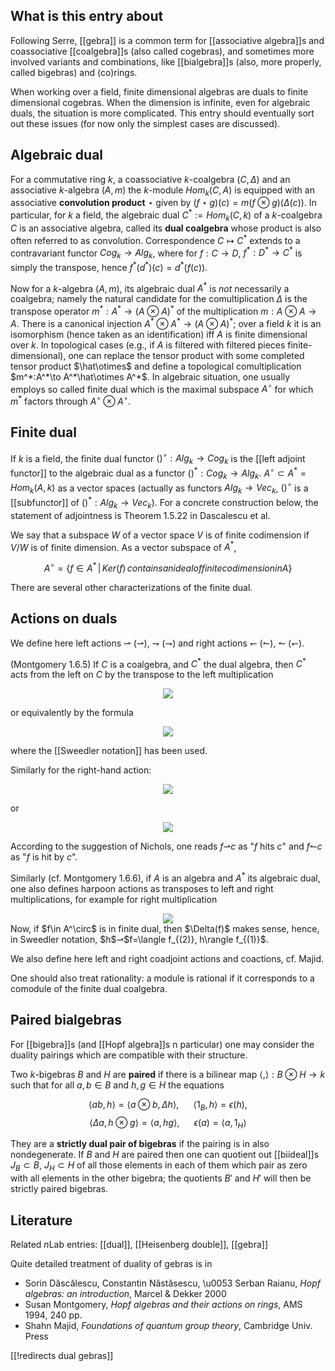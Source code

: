 ## What is this entry about

Following Serre, [[gebra]] is a common term for [[associative algebra]]s and coassociative [[coalgebra]]s (also called cogebras), and sometimes more involved variants and combinations, like [[bialgebra]]s (also, more properly, called bigebras) and (co)rings. 

When working over a field, finite dimensional algebras are duals to finite dimensional cogebras. When the dimension is infinite, even for algebraic duals, the situation is more complicated. This entry should eventually sort out these issues (for now only the simplest
cases are discussed). 

## Algebraic dual

For a commutative ring $k$, a coassociative 
$k$-coalgebra $(C,\Delta)$ and an associative $k$-algebra $(A,m)$
the $k$-module $Hom_k(C,A)$ is equipped with an associative __convolution product__ $\star$ given by 
$(f\star g)(c) = m(f\otimes g)(\Delta(c))$. 
In particular, for $k$ a field, 
the algebraic dual $C^*:= Hom_k(C,k)$ of
a $k$-coalgebra $C$ is an associative algebra, called its __dual coalgebra__ whose product is also often referred to as convolution.
Correspondence $C\mapsto C^*$ extends to a contravariant functor
$Cog_k\to Alg_k$, where for $f:C\to D$, $f^*:D^*\to C^*$ is simply the transpose, hence $f^*(d^*)(c) = d^*(f(c))$. 

Now for a $k$-algebra $(A,m)$, its algebraic dual $A^*$ is _not_ necessarily a coalgebra; namely the natural candidate for the 
comultiplication $\Delta$ is the transpose operator $m^*: A^*\to (A\otimes A)^*$ of the multiplication $m: A\otimes A\to A$. 
There is a canonical injection 
$A^*\otimes A^*\to (A\otimes A)^*$; over a field $k$ it is an isomorphism (hence taken as an identification) iff $A$ is finite dimensional over $k$. In topological cases (e.g., if $A$ is filtered with filtered pieces finite-dimensional), one can replace the tensor product with some completed tensor product $\hat\otimes$ and define a topological comultiplication $m^*:A^*\to A^*\hat\otimes A^*$. In algebraic situation, one usually employs so called finite dual which is the maximal subspace $A^\circ$ for which $m^*$ factors through
$A^\circ\otimes A^\circ$. 

## Finite dual

If $k$ is a field, the finite dual functor $()^\circ:Alg_k\to Cog_k$ is the [[left adjoint functor]] to the algebraic dual as a functor $()^*:Cog_k\to Alg_k$.  $A^\circ\subset A^*=Hom_k(A,k)$ as a vector spaces (actually as functors $Alg_k\to Vec_k$, $()^\circ$ is a [[subfunctor]] of $()^*:Alg_k\to Vec_k$). For a concrete construction
below, the statement of adjointness is Theorem 1.5.22 in Dascalescu et al. 

We say that a subspace $W$ of a vector space $V$ is of finite codimension if $V/W$ is of finite dimension. As a vector subspace of 
$A^*$, 

$$
A^\circ = \{ f\in A^* \, | \, Ker(f)\, contains an ideal of finite codimension in A\}
$$

There are several other characterizations of the finite dual.  

## Actions on duals

We define here left actions ⇀ ($\rightharpoonup$), ⇁ ($\rightharpoondown$) and right actions ↽ ($\leftharpoonup$), ↼ ($\leftharpoondown$).

(Montgomery 1.6.5) If $C$ is a coalgebra, and $C^*$ the dual algebra, then $C^*$ acts from the left on $C$ by the transpose to the left multiplication

<center><img src="http://latex.codecogs.com/gif.latex?
\langle g, c \leftharpoonup f\rangle = \langle f g, c\rangle
" />
</center>

or equivalently by the formula

<center><img src="http://latex.codecogs.com/gif.latex?
f\leftharpoonup c := \langle f, c_{(1)}\rangle c_{(2)},
" />
</center>

where the [[Sweedler notation]] has been used.

Similarly for the right-hand action:

<center><img src="http://latex.codecogs.com/gif.latex?
f\rightharpoonup c := \langle f, c_{(2)}\rangle c_{(1)},
" />
</center>

or

<center><img src="http://latex.codecogs.com/gif.latex?
\langle g, f \rightharpoonup c\rangle = \langle f, c_{(2)}\rangle
\langle g, c_{(2)}\rangle = \langle g f, c\rangle
" />
</center>


According to the suggestion of Nichols, one reads $f$⇀$c$
as "$f$ hits $c$" and $f$↼$c$ as "$f$ is hit by $c$". 

Similarly (cf. Montgomery 1.6.6), if $A$ is an algebra and $A^*$ its algebraic dual, one also defines harpoon actions as transposes to left and right multiplications, for example for right multiplication

<center><img src="http://latex.codecogs.com/gif.latex?
\langle h\leftharpoonup f, k\rangle = \langle f, k h\rangle.
" />
</center>
Now, if $f\in A^\circ$ is in finite dual, then $\Delta(f)$ makes sense, hence, in Sweedler notation, 
$h$⇀$f=\langle f_{(2)}, h\rangle f_{(1)}$.

We also define here left and right coadjoint actions and coactions, cf. Majid. 

One should also treat rationality: a module is rational if it corresponds to a comodule of the finite dual coalgebra. 

## Paired bialgebras

For [[bigebra]]s (and [[Hopf algebra]]s n particular) 
one may consider the duality pairings which are 
compatible with their structure.

Two $k$-bigebras $B$ and $H$ are __paired__ 
if there is a bilinear map
$\langle,\rangle: B\otimes H\to k$ such that for all $a,b\in B$ and $h,g\in H$ the equations

$$
\langle a b, h\rangle = \langle a\otimes b,\Delta h\rangle,
\,\,\,\,\,\,\,\,\,\,\langle 1_B,h\rangle = \epsilon(h),
$$
$$
\langle \Delta a, h\otimes g\rangle = \langle a, h g\rangle,
\,\,\,\,\,\,\,\,\,\,\epsilon(a) = \langle a, 1_H\rangle
$$

They are a __strictly dual pair of bigebras__ if the pairing is in also nondegenerate. If $B$ and $H$ are paired then one can quotient out [[biideal]]s $J_B\subset B$, $J_H\subset H$ of all those elements in each of them which pair as zero with all elements in the other bigebra; the quotients $B'$ and $H'$ will then be strictly paired bigebras.  

## Literature

Related $n$Lab entries: [[dual]], [[Heisenberg double]], [[gebra]]

Quite detailed treatment of duality of gebras is in

* Sorin Dăscălescu, Constantin Năstăsescu, \u0053 Serban Raianu, _Hopf algebras: an introduction_, Marcel & Dekker 2000
* Susan Montgomery, _Hopf algebras and their actions on rings_, AMS 1994, 240 pp.
* Shahn Majid, _Foundations of quantum group theory_, Cambridge Univ. Press

[[!redirects dual gebras]]

